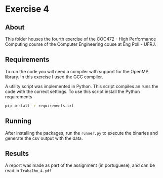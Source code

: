 # Exercise 4

## About
This folder houses the fourth exercise of the COC472 - High Performance Computing course of the Computer Engineering couse at Eng Poli - UFRJ.

## Requirements
To run the code you will need a compiler with support for the OpenMP library. In this exercise I used the GCC compiler.

A utility script was implemented in Python. This script compiles an runs the code with the correct settings. To use this script install the Python requirements
``` bash
pip install -r requirements.txt
```


## Running
After installing the packages, run the `runner.py` to execute the binaries and generate the csv output with the data.

## Results
A report was made as part of the assignment (in portuguese), and can be read in `Trabalho_4.pdf`

